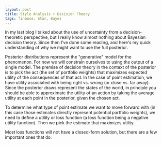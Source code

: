 ```yaml
---
layout: post
title: Style Analysis + Decision Theory
tags: finance, Stan, Bayes
---
```


In my last blog I talked about the use of uncertainty from a decision-theoretic perspective, but I really know almost nothing about Bayesian decision theory. Since then I've done some reading, and here's my quick understanding of why we might want to use the full posterior.

Posterior distributions represent the "generative" model for the phenomenon. For now we will constrain ourselves to using the output of a single model. The premise of decision theory in the context of the posterior is to pick the act (the set of portfolio weights) that maximizes expected utility of the consequences of that act. In the case of point estimation, we have utility associated with being right vs. wrong (or close vs. far away). Since the posterior draws represent the states of the world, in principle you should be able to approximate the utility of an action by taking the average utility at each point in the posterior, given the chosen act. 

To determine what type of point estimate we want to move forward with (in this case those estimates directly represent potential portfolio weights), we need to define a utility or loss function (a loss function being a negative utility function). Then we pick the estimate that maximizes utility.

Most loss functions will not have a closed-form solution, but there are a few important ones that do.


